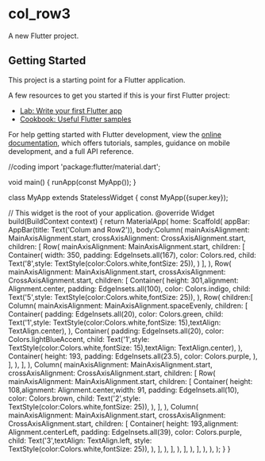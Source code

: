 # col_row3

A new Flutter project.

## Getting Started

This project is a starting point for a Flutter application.

A few resources to get you started if this is your first Flutter project:

- [Lab: Write your first Flutter app](https://docs.flutter.dev/get-started/codelab)
- [Cookbook: Useful Flutter samples](https://docs.flutter.dev/cookbook)

For help getting started with Flutter development, view the
[online documentation](https://docs.flutter.dev/), which offers tutorials,
samples, guidance on mobile development, and a full API reference.


//coding 
import 'package:flutter/material.dart';

void main() {
runApp(const MyApp());
}

class MyApp extends StatelessWidget {
const MyApp({super.key});

// This widget is the root of your application.
@override
Widget build(BuildContext context) {
return MaterialApp(
home: Scaffold(
appBar: AppBar(title: Text('Colum and Row2')),
body:Column(
mainAxisAlignment: MainAxisAlignment.start,
crossAxisAlignment: CrossAxisAlignment.start,
children: [
Row(
mainAxisAlignment: MainAxisAlignment.start,
children: [
Container(
width: 350,
padding: EdgeInsets.all(167),
color: Colors.red,
child: Text('8',style: TextStyle(color:Colors.white,fontSize: 25)),
)
],
),
Row(
mainAxisAlignment: MainAxisAlignment.start,
crossAxisAlignment: CrossAxisAlignment.start,
children: [
Container(
height: 301,alignment: Alignment.center,
padding: EdgeInsets.all(100),
color: Colors.indigo,
child: Text('5',style: TextStyle(color:Colors.white,fontSize: 25)),
),
Row(
children:[
Column(
mainAxisAlignment: MainAxisAlignment.spaceEvenly,
children: [
Container(
padding: EdgeInsets.all(20),
color: Colors.green,
child: Text('1',style: TextStyle(color:Colors.white,fontSize: 15),textAlign: TextAlign.center),
),
Container(
padding: EdgeInsets.all(20),
color: Colors.lightBlueAccent,
child: Text('1',style: TextStyle(color:Colors.white,fontSize: 15),textAlign: TextAlign.center),
),
Container(
height: 193,
padding: EdgeInsets.all(23.5),
color: Colors.purple,
),
],
),
],
),
Column(
mainAxisAlignment: MainAxisAlignment.start,
crossAxisAlignment: CrossAxisAlignment.start,
children: [
Row(
mainAxisAlignment: MainAxisAlignment.start,
children: [
Container(
height: 108,alignment: Alignment.center,width: 91,
padding: EdgeInsets.all(10),
color: Colors.brown,
child: Text('2',style: TextStyle(color:Colors.white,fontSize: 25)),
),
],
),
Column(
mainAxisAlignment: MainAxisAlignment.start,
crossAxisAlignment: CrossAxisAlignment.start,
children: [
Container(
height: 193,alignment: Alignment.centerLeft,
padding: EdgeInsets.all(39),
color: Colors.purple,
child: Text('3',textAlign: TextAlign.left, style: TextStyle(color:Colors.white,fontSize: 25)),
),
],
),
],
),
],
),
],
),
),
);
}
}